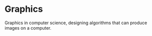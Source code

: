 # Graphics

Graphics in computer science, designing algorithms that can produce images on a computer.

